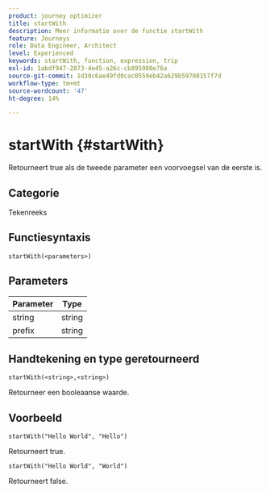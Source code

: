 ```yaml
---
product: journey optimizer
title: startWith
description: Meer informatie over de functie startWith
feature: Journeys
role: Data Engineer, Architect
level: Experienced
keywords: startWith, function, expression, trip
exl-id: 1abdf947-2873-4e45-a26c-cb895980e76a
source-git-commit: 1d30c6ae49fd0cac0559eb42a629b59708157f7d
workflow-type: tm+mt
source-wordcount: '47'
ht-degree: 14%

---
```


# startWith {#startWith}

Retourneert true als de tweede parameter een voorvoegsel van de eerste is.

## Categorie

Tekenreeks

## Functiesyntaxis

`startWith(<parameters>)`

## Parameters

| Parameter | Type |
|-------------|--------|
| string | string |
| prefix | string |

## Handtekening en type geretourneerd

`startWith(<string>,<string>)`

Retourneer een booleaanse waarde.

## Voorbeeld

`startWith("Hello World", "Hello")`

Retourneert true.

`startWith("Hello World", "World")`

Retourneert false.

